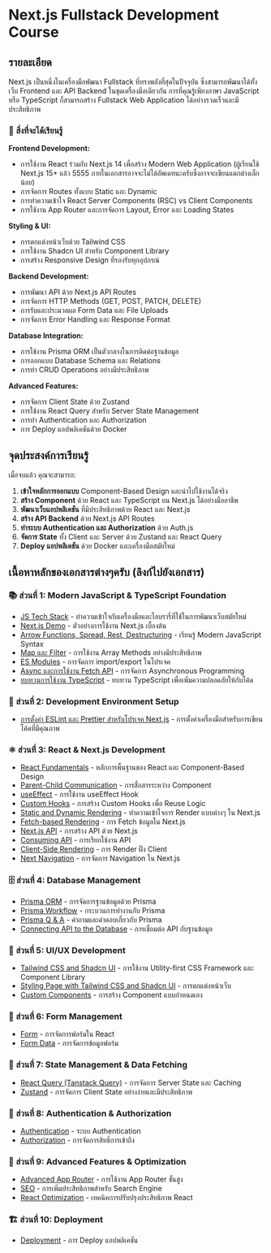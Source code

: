 # Next.js Fullstack Development Course

## รายละเอียด

Next.js เป็นหนึ่งในเครื่องมือพัฒนา Fullstack ที่ทรงพลังที่สุดในปัจจุบัน ซึ่งสามารถพัฒนาได้ทั้งเว็บ Frontend และ API Backend ในชุดเครื่องมือเดียวกัน การที่คุณรู้เพียงภาษา JavaScript หรือ TypeScript ก็สามารถสร้าง Fullstack Web Application ได้อย่างรวดเร็วและมีประสิทธิภาพ

### 🎯 **สิ่งที่จะได้เรียนรู้**

**Frontend Development:**

- การใช้งาน React ร่วมกับ Next.js 14 เพื่อสร้าง Modern Web Application (ผู้เรียนใช้ Next.js 15+ แล้ว 5555 ภายในเอกสารอาจจะไม่ได้อัพเดทนะครับซึ่งอาจจะเขียนแตกต่างเล็กน้อย)
- การจัดการ Routes ทั้งแบบ Static และ Dynamic
- การทำความเข้าใจ React Server Components (RSC) vs Client Components
- การใช้งาน App Router และการจัดการ Layout, Error และ Loading States

**Styling & UI:**

- การตกแต่งหน้าเว็บด้วย Tailwind CSS
- การใช้งาน Shadcn UI สำหรับ Component Library
- การสร้าง Responsive Design ที่รองรับทุกอุปกรณ์

**Backend Development:**

- การพัฒนา API ด้วย Next.js API Routes
- การจัดการ HTTP Methods (GET, POST, PATCH, DELETE)
- การรับและประมวลผล Form Data และ File Uploads
- การจัดการ Error Handling และ Response Format

**Database Integration:**

- การใช้งาน Prisma ORM เป็นตัวกลางในการติดต่อฐานข้อมูล
- การออกแบบ Database Schema และ Relations
- การทำ CRUD Operations อย่างมีประสิทธิภาพ

**Advanced Features:**

- การจัดการ Client State ด้วย Zustand
- การใช้งาน React Query สำหรับ Server State Management
- การทำ Authentication และ Authorization
- การ Deploy แอปพลิเคชันด้วย Docker

## จุดประสงค์การเรียนรู้

เมื่อจบแล้ว คุณจะสามารถ:

1. **เข้าใจหลักการออกแบบ** Component-Based Design และนำไปใช้งานได้จริง
2. **สร้าง Component** ด้วย React และ TypeScript บน Next.js ได้อย่างมืออาชีพ
3. **พัฒนาเว็บแอปพลิเคชัน** ที่มีประสิทธิภาพด้วย React และ Next.js
4. **สร้าง API Backend** ด้วย Next.js API Routes
5. **ทำระบบ Authentication และ Authorization** ด้วย Auth.js
6. **จัดการ State** ทั้ง Client และ Server ด้วย Zustand และ React Query
7. **Deploy แอปพลิเคชัน** ด้วย Docker และเครื่องมือสมัยใหม่

## เนื้อหาหลักของเอกสารต่างๆครับ (ลิงก์ไปยังเอกสาร)

### 📚 **ส่วนที่ 1: Modern JavaScript & TypeScript Foundation**

- [JS Tech Stack](documents/1_nextjs_tech_stackoverview.md) - ทำความเข้าใจกับเครื่องมือและไลบรารี่ที่ใช้ในการพัฒนาเว็บสมัยใหม่
- [Next.js Demo](documents/2_nextjs_demo.md) - ตัวอย่างการใช้งาน Next.js เบื้องต้น
- [Arrow Functions, Spread, Rest, Destructuring](documents/3_arrow_spread_rest_destructuring.md) - เรียนรู้ Modern JavaScript Syntax
- [Map และ Filter](documents/5_map_filter.md) - การใช้งาน Array Methods อย่างมีประสิทธิภาพ
- [ES Modules](documents/7_es_modules.md) - การจัดการ import/export ในโปรเจค
- [Async และการใช้งาน Fetch API](documents/9_async_fetch_api.md) - การจัดการ Asynchronous Programming
- [ทบทวนการใช้งาน TypeScript](documents/10_re_learning_ts.md) - ทบทวน TypeScript เพื่อเพิ่มความปลอดภัยให้กับโค้ด

### 🔧 **ส่วนที่ 2: Development Environment Setup**

- [การตั้งค่า ESLint และ Prettier สำหรับโปรเจค Next.js](documents/12_eslint_prettier.md) - การตั้งค่าเครื่องมือสำหรับการเขียนโค้ดที่มีคุณภาพ

### ⚛️ **ส่วนที่ 3: React & Next.js Development**

- [React Fundamentals](documents/13_react_funde.md) - หลักการพื้นฐานของ React และ Component-Based Design
- [Parent-Child Communication](documents/14_parent_child_communication.md) - การสื่อสารระหว่าง Component
- [useEffect](documents/15_useeffect.md) - การใช้งาน useEffect Hook
- [Custom Hooks](documents/16_custom_hooks.md) - การสร้าง Custom Hooks เพื่อ Reuse Logic
- [Static and Dynamic Rendering](documents/17_static_dynamic_rendering.md) - ทำความเข้าใจการ Render แบบต่างๆ ใน Next.js
- [Fetch-based Rendering](documents/18_fetchbased_rendering.md) - การ Fetch ข้อมูลใน Next.js
- [Next.js API](documents/19_nextjs_api.md) - การสร้าง API ด้วย Next.js
- [Consuming API](documents/20_consuming_api.md) - การเรียกใช้งาน API
- [Client-Side Rendering](documents/21_client_side_rendering.md) - การ Render ฝั่ง Client
- [Next Navigation](documents/22_next_navigation.md) - การจัดการ Navigation ใน Next.js

### 🗄️ **ส่วนที่ 4: Database Management**

- [Prisma ORM](documents/23_prismaorm.md) - การจัดการฐานข้อมูลด้วย Prisma
- [Prisma Workflow](documents/prisma-workflow.md) - กระบวนการทำงานกับ Prisma
- [Prisma Q & A](documents/prisma-qa.md) - คำถามและคำตอบเกี่ยวกับ Prisma
- [Connecting API to the Database](documents/api-database-connection.md) - การเชื่อมต่อ API กับฐานข้อมูล

### 🎨 **ส่วนที่ 5: UI/UX Development**

- [Tailwind CSS and Shadcn UI](documents/tailwind-shadcn.md) - การใช้งาน Utility-first CSS Framework และ Component Library
- [Styling Page with Tailwind CSS and Shadcn UI](documents/styling-pages.md) - การตกแต่งหน้าเว็บ
- [Custom Components](documents/custom-components.md) - การสร้าง Component แบบกำหนดเอง

### 📝 **ส่วนที่ 6: Form Management**

- [Form](documents/form.md) - การจัดการฟอร์มใน React
- [Form Data](documents/form-data.md) - การจัดการข้อมูลฟอร์ม

### 🔄 **ส่วนที่ 7: State Management & Data Fetching**

- [React Query (Tanstack Query)](documents/react-query.md) - การจัดการ Server State และ Caching
- [Zustand](documents/zustand.md) - การจัดการ Client State อย่างง่ายและมีประสิทธิภาพ

### 🔐 **ส่วนที่ 8: Authentication & Authorization**

- [Authentication](documents/authentication.md) - ระบบ Authentication
- [Authorization](documents/authorization.md) - การจัดการสิทธิ์การเข้าถึง

### 🚀 **ส่วนที่ 9: Advanced Features & Optimization**

- [Advanced App Router](documents/advanced-app-router.md) - การใช้งาน App Router ขั้นสูง
- [SEO](documents/seo.md) - การเพิ่มประสิทธิภาพสำหรับ Search Engine
- [React Optimization](documents/react-optimization.md) - เทคนิคการปรับปรุงประสิทธิภาพ React

### 🏗️ **ส่วนที่ 10: Deployment**

- [Deployment](documents/deployment.md) - การ Deploy แอปพลิเคชัน
